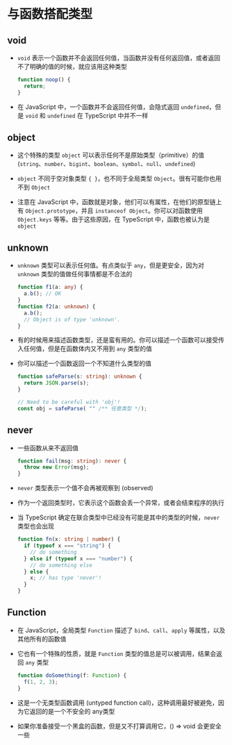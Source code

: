 # 与函数搭配类型

## void

  - `void` 表示一个函数并不会返回任何值，当函数并没有任何返回值，或者返回不了明确的值的时候，就应该用这种类型

    ```ts
    function noop() {
      return;
    }
    ```

  - 在 JavaScript 中，一个函数并不会返回任何值，会隐式返回 `undefined`，但是 `void` 和 `undefined` 在 TypeScript 中并不一样

## object

  - 这个特殊的类型 `object` 可以表示任何不是原始类型（primitive）的值 (`string`、`number`、`bigint`、`boolean`、`symbol`、`null`、`undefined`)

  - `object` 不同于空对象类型 `{ }`，也不同于全局类型 `Object`。很有可能你也用不到 `Object`

  - 注意在 JavaScript 中，函数就是对象，他们可以有属性，在他们的原型链上有 `Object.prototype`，并且 `instanceof Object`。你可以对函数使用 `Object.keys` 等等。由于这些原因，在 TypeScript 中，函数也被认为是 `object`

## unknown

  - `unknown` 类型可以表示任何值。有点类似于 `any`，但是更安全，因为对 `unknown` 类型的值做任何事情都是不合法的

    ```ts
    function f1(a: any) {
      a.b(); // OK
    }
    function f2(a: unknown) {
      a.b();
      // Object is of type 'unknown'.
    }
    ```

  - 有的时候用来描述函数类型，还是蛮有用的。你可以描述一个函数可以接受传入任何值，但是在函数体内又不用到 `any` 类型的值

  - 你可以描述一个函数返回一个不知道什么类型的值

    ```ts
    function safeParse(s: string): unknown {
      return JSON.parse(s);
    }

    // Need to be careful with 'obj'!
    const obj = safeParse( "" /** 任意类型 */);
    ```

## never

  - 一些函数从来不返回值

    ```ts
    function fail(msg: string): never {
      throw new Error(msg);
    }
    ```

  - `never` 类型表示一个值不会再被观察到 (observed)

  - 作为一个返回类型时，它表示这个函数会丢一个异常，或者会结束程序的执行

  - 当 TypeScript 确定在联合类型中已经没有可能是其中的类型的时候，`never` 类型也会出现

    ```ts
    function fn(x: string | number) {
      if (typeof x === "string") {
        // do something
      } else if (typeof x === "number") {
        // do something else
      } else {
        x; // has type 'never'!
      }
    }
    ```

## Function

  - 在 JavaScript，全局类型 `Function` 描述了 `bind`、`call`、`apply` 等属性，以及其他所有的函数值

  - 它也有一个特殊的性质，就是 `Function` 类型的值总是可以被调用，结果会返回 `any` 类型

    ```ts
    function doSomething(f: Function) {
      f(1, 2, 3);
    }
    ```

  - 这是一个无类型函数调用 (untyped function call)，这种调用最好被避免，因为它返回的是一个不安全的 any类型

  - 如果你准备接受一个黑盒的函数，但是又不打算调用它，() => void 会更安全一些
